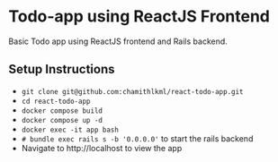 # Todo-app using ReactJS Frontend

Basic Todo app using ReactJS frontend and Rails backend.

## Setup Instructions
- `git clone git@github.com:chamithlkml/react-todo-app.git`
- `cd react-todo-app`
- `docker compose build`
- `docker compose up -d`
- `docker exec -it app bash`
- `# bundle exec rails s -b '0.0.0.0'` to start the rails backend
- Navigate to http://localhost to view the app